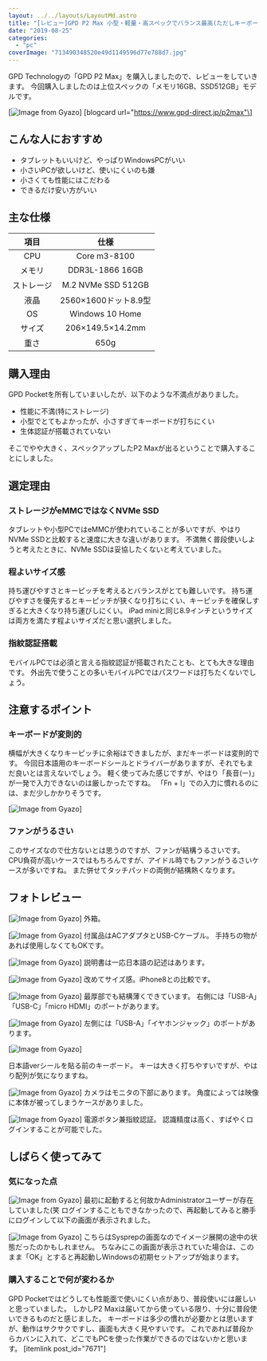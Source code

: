 ```yaml
---
layout: ../../layouts/LayoutMd.astro
title: "[レビュー]GPD P2 Max 小型・軽量・高スペックでバランス最高(ただしキーボードは･･･)"
date: "2019-08-25"
categories: 
  - "pc"
coverImage: "713490348520e49d1149596d77e788d7.jpg"
---
```


GPD Technologyの「GPD P2 Max」を購入しましたので、レビューをしていきます。 今回購入しましたのは上位スペックの「メモリ16GB、SSD512GB」モデルです。

[![Image from Gyazo](/archive/images/1db638c2544f0a9bf1b043ef04ef38fd.jpg)] \[blogcard url="https://www.gpd-direct.jp/p2max"\]

## こんな人におすすめ

- タブレットもいいけど、やっぱりWindowsPCがいい
- 小さいPCが欲しいけど、使いにくいのも嫌
- 小さくても性能にはこだわる
- できるだけ安い方がいい

## 主な仕様

| 項目 | 仕様 |
| :-: | :-: |
| CPU | Core m3-8100 |
| メモリ | DDR3L-1866 16GB |
| ストレージ | M.2 NVMe SSD 512GB |
| 液晶 | 2560×1600ドット8.9型 |
| OS | Windows 10 Home |
| サイズ | 206×149.5×14.2mm |
| 重さ | 650g |

## 購入理由

GPD Pocketを所有していまいしたが、以下のような不満点がありました。

- 性能に不満(特にストレージ)
- 小型でとてもよかったが、小さすぎてキーボードが打ちにくい
- 生体認証が搭載されていない

そこでやや大きく、スペックアップしたP2 Maxが出るということで購入することにしました。

## 選定理由

### ストレージがeMMCではなくNVMe SSD

タブレットや小型PCではeMMCが使われていることが多いですが、やはりNVMe SSDと比較すると速度に大きな違いがあります。 不満無く普段使いしようと考えたときに、NVMe SSDは妥協したくないと考えていました。

### 程よいサイズ感

持ち運びやすさとキーピッチを考えるとバランスがとても難しいです。 持ち運びやすさを優先するとキーピッチが狭くなり打ちにくい、キーピッチを確保しすぎると大きくなり持ち運びしにくい。 iPad miniと同じ8.9インチというサイズは両方を満たす程よいサイズだと思い選択しました。

### 指紋認証搭載

モバイルPCでは必須と言える指紋認証が搭載されたことも、とても大きな理由です。 外出先で使うことの多いモバイルPCではパスワードは打ちたくないでしょう。

## 注意するポイント

### キーボードが変則的

横幅が大きくなりキーピッチに余裕はできましたが、まだキーボードは変則的です。 今回日本語用のキーボードシールとドライバーがありますが、それでもまだ良いとは言えないでしょう。 軽く使ってみた感じですが、やはり「長音(ー)」が一発で入力できないのは厳しかったですね。 「Fn + l」での入力に慣れるのには、まだ少しかかりそうです。

[![Image from Gyazo](/archive/images/67d5baed8fdc9d3526e573f85f5afdd5.jpg)]

### ファンがうるさい

このサイズなので仕方ないとは思うのですが、ファンが結構うるさいです。 CPU負荷が高いケースではもちろんですが、アイドル時でもファンがうるさいケースが多いですね。 また併せてタッチパッドの両側が結構熱くなります。

## フォトレビュー

[![Image from Gyazo](/archive/images/e54a6dd5a8afdfe24519401dad866d47.jpg)] 外箱。

[![Image from Gyazo](/archive/images/fec5a7ce37a81fab4a41c46d084a403f.jpg)] 付属品はACアダプタとUSB-Cケーブル。 手持ちの物があれば使用しなくてもOKです。

[![Image from Gyazo](/archive/images/fbe89d24eabdbe579bb25aa61e7cde48.jpg)] 説明書は一応日本語の記述はあります。

[![Image from Gyazo](/archive/images/44e78813afd6aec166bd13c09a7a5b60.jpg)] 改めてサイズ感。iPhone8との比較です。

[![Image from Gyazo](/archive/images/69a902d07614c3a31c9f4f1fb4cd086e.jpg)] 最厚部でも結構薄くできています。 右側には「USB-A」「USB-C」「micro HDMI」のポートがあります。

[![Image from Gyazo](/archive/images/ed2ae480a44dfd19a2853d2d76a35c34.jpg)] 左側には「USB-A」「イヤホンジャック」のポートがあります。

[![Image from Gyazo](/archive/images/e97801c70c207d562b800d98a1f0865f.jpg)]

日本語verシールを貼る前のキーボード。 キーは大きく打ちやすいですが、やはり配列が気になりますね。

[![Image from Gyazo](/archive/images/c84d7cd628ede580607f4ee460af57fa.jpg)] カメラはモニタの下部にあります。 角度によっては映像に本体が被ってしまうケースがありました。

[![Image from Gyazo](/archive/images/40b9ab02fa0a769a15bb9bffaee4883e.jpg)] 電源ボタン兼指紋認証。 認識精度は高く、すばやくログインすることが可能でした。

## しばらく使ってみて

### 気になった点

[![Image from Gyazo](/archive/images/c3e2232ec950721ae4758f5b4689099f.jpg)] 最初に起動すると何故かAdministratorユーザーが存在していました(笑 ログインすることもできなかったので、再起動してみると勝手にログインして以下の画面が表示されました。

[![Image from Gyazo](/archive/images/4e1292f47d5a8489a8b0f86b71b6f79c1.jpg)] こちらはSysprepの画面なのでイメージ展開の途中の状態だったのかもしれません。 ちなみにこの画面が表示されていた場合は、このまま「OK」とすると再起動しWindowsの初期セットアップが始まります。

### 購入することで何が変わるか

GPD Pocketではどうしても性能面で使いにくい点があり、普段使いには厳しいと思っていました。 しかしP2 Maxは届いてから使っている限り、十分に普段使いできるものだと感じました。 キーボードは多少の慣れが必要かとは思いますが、動作はサクサクですし、画面も大きく見やすいです。 これであれば普段からカバンに入れて、どこでもPCを使った作業ができるのではないかと思います。 \[itemlink post\_id="7671"\]
